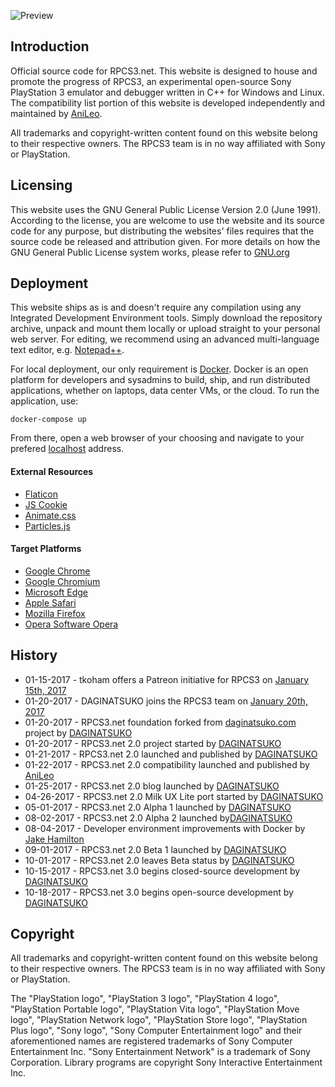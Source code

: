 ![Preview](https://raw.githubusercontent.com/DAGINATSUKO/www-rpcs3/master/public_docs/preview.png)

## Introduction

Official source code for RPCS3.net. This website is designed to house and promote the progress of RPCS3, an experimental open-source Sony PlayStation 3 emulator and debugger written in C++ for Windows and Linux. The compatibility list portion of this website is developed independently and maintained by [AniLeo](https://github.com/AniLeo).

All trademarks and copyright-written content found on this website belong to their respective owners. The RPCS3 team is in no way affiliated with Sony or PlayStation.

## Licensing
This website uses the GNU General Public License Version 2.0 (June 1991). According to the license, you are welcome to use the website and its source code for any purpose, but distributing the websites' files requires that the source code be released and attribution given. For more details on how the GNU General Public License system works, please refer to [GNU.org](https://GNU.org)

## Deployment
This website ships as is and doesn't require any compilation using any Integrated Development Environment tools. Simply download the repository archive, unpack and mount them locally or upload straight to your personal web server. For editing, we recommend using an advanced multi-language text editor, e.g. [Notepad++](https://notepad-plus-plus.org/).

For local deployment, our only requirement is [Docker](http://docker.com/getdocker). Docker is an open platform for developers and sysadmins to build, ship, and run distributed applications, whether on laptops, data center VMs, or the cloud. To run the application, use:

```shell
docker-compose up
```

From there, open a web browser of your choosing and navigate to your prefered [localhost](http://localhost) address.

#### External Resources
* [Flaticon](http://www.flaticon.com)
* [JS Cookie](https://github.com/js-cookie/js-cookie)
* [Animate.css](https://daneden.github.io/animate.css)
* [Particles.js](https://github.com/VincentGarreau/particles.js/)

#### Target Platforms
* [Google Chrome](https://www.google.com/chrome/browser/desktop/)
* [Google Chromium](https://www.chromium.org/Home)
* [Microsoft Edge](https://www.microsoft.com/en-us/windows/microsoft-edge)
* [Apple Safari](https://www.apple.com/safari/)
* [Mozilla Firefox](https://www.mozilla.org/en-US/firefox/new/)
* [Opera Software Opera](http://www.opera.com/)

## History
* 01-15-2017 - tkoham offers a Patreon initiative for RPCS3 on [January 15th, 2017](https://github.com/RPCS3/rpcs3/issues/2263)
* 01-20-2017 - DAGINATSUKO joins the RPCS3 team on [January 20th, 2017](https://github.com/RPCS3/rpcs3/issues/2263)
* 01-20-2017 - RPCS3.net foundation forked from [daginatsuko.com](https://daginatsuko.com/) project by [DAGINATSUKO](https://github.com/DAGINATSUKO)
* 01-20-2017 - RPCS3.net 2.0 project started by [DAGINATSUKO](https://github.com/DAGINATSUKO)
* 01-21-2017 - RPCS3.net 2.0 launched and published by [DAGINATSUKO](https://github.com/DAGINATSUKO)
* 01-22-2017 - RPCS3.net 2.0 compatibility launched and published by [AniLeo](https://github.com/AniLeo)
* 01-25-2017 - RPCS3.net 2.0 blog launched by [DAGINATSUKO](https://github.com/DAGINATSUKO)
* 04-26-2017 - RPCS3.net 2.0 Milk UX Lite port started by [DAGINATSUKO](https://github.com/DAGINATSUKO)
* 05-01-2017 - RPCS3.net 2.0 Alpha 1 launched by [DAGINATSUKO](https://github.com/DAGINATSUKO)
* 08-02-2017 - RPCS3.net 2.0 Alpha 2 launched by[DAGINATSUKO](https://github.com/DAGINATSUKO)
* 08-04-2017 - Developer environment improvements with Docker by [Jake Hamilton](https://github.com/jakehamilton)
* 09-01-2017 - RPCS3.net 2.0 Beta 1 launched by [DAGINATSUKO](https://github.com/DAGINATSUKO)
* 10-01-2017 - RPCS3.net 2.0 leaves Beta status by [DAGINATSUKO](https://github.com/DAGINATSUKO)
* 10-15-2017 - RPCS3.net 3.0 begins closed-source development by [DAGINATSUKO](https://github.com/DAGINATSUKO)
* 10-18-2017 - RPCS3.net 3.0 begins open-source development by [DAGINATSUKO](https://github.com/DAGINATSUKO)

## Copyright
All trademarks and copyright-written content found on this website belong to their respective owners. The RPCS3 team is in no way affiliated with Sony or PlayStation. 

The "PlayStation logo", "PlayStation 3 logo", "PlayStation 4 logo", "PlayStation Portable logo", "PlayStation Vita logo", "PlayStation Move logo", "PlayStation Network logo", "PlayStation Store logo", "PlayStation Plus logo", "Sony logo", "Sony Computer Entertainment logo" and their aforementioned names are registered trademarks of Sony Computer Entertainment Inc. "Sony Entertainment Network" is a trademark of Sony Corporation. Library programs are copyright Sony Interactive Entertainment Inc.

